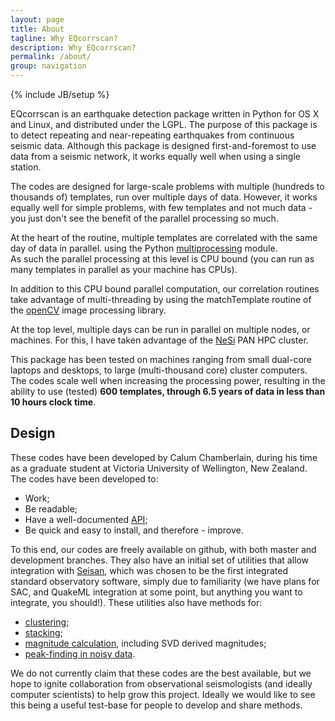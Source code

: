 ```yaml
---
layout: page
title: About
tagline: Why EQcorrscan?
description: Why EQcorrscan?
permalink: /about/
group: navigation
---
```

{% include JB/setup %}

EQcorrscan is an earthquake detection package written in Python for OS X and Linux,
and distributed under the LGPL.  The purpose of this package is to detect repeating and
near-repeating earthquakes from continuous seismic data.  Although this package
is designed first-and-foremost to use data from a seismic network, it works
equally well when using a single station.

The codes are designed for large-scale problems with multiple (hundreds to
thousands of) templates, run over multiple days of data.  However, it works
equally well for simple problems, with few templates and not much data - you just
don't see the benefit of the parallel processing so much.

At the heart of the routine, multiple templates are correlated with the same
day of data in parallel. using the Python
[multiprocessing](https://docs.python.org/2/library/multiprocessing.html) module.  
As such the parallel processing at this level is CPU bound (you can run as many
templates in parallel as your machine has CPUs).  

In addition to this CPU bound parallel computation, our correlation routines take
advantage of multi-threading by using the matchTemplate routine of the
[openCV](http://opencv.org/) image processing library.

At the top level, multiple days can be run in parallel on multiple nodes, or
machines.  For this, I have taken advantage of the [NeSi](https://www.nesi.org.nz/)
PAN HPC cluster.

This package has been tested on machines ranging from small dual-core laptops
and desktops, to large (multi-thousand core) cluster computers.  The codes
scale well when increasing the processing power, resulting in the ability to
use (tested) **600 templates, through 6.5 years of data in less than 10 hours clock time**.

## Design

These codes have been developed by Calum Chamberlain, during his time as a graduate
student at Victoria University of Wellington, New Zealand.  The codes have been
developed to:

* Work;
* Be readable;
* Have a well-documented [API](http://eqcorrscan.readthedocs.org/en/latest/?badge=latest);
* Be quick and easy to install, and therefore - improve.

To this end, our codes are freely available on github, with both master and
development branches. They also have an initial set of utilities that allow integration
with [Seisan](http://seisan.info/), which was chosen to be the first integrated
standard observatory software, simply due to familiarity (we have plans for SAC,
and QuakeML integration at some point, but anything you want to integrate, you should!).
These utilities also have methods for:

* [clustering](http://eqcorrscan.readthedocs.org/en/latest/submodules/utils.clustering.html);
* [stacking](http://eqcorrscan.readthedocs.org/en/latest/submodules/utils.stacking.html);
* [magnitude calculation](http://eqcorrscan.readthedocs.org/en/latest/submodules/utils.mag_calc.html), including SVD derived magnitudes;
* [peak-finding in noisy data](http://eqcorrscan.readthedocs.org/en/latest/submodules/utils.findpeaks.html).

We do not currently claim that these codes are the best available, but we hope to
ignite collaboration from observational seismologists (and ideally computer
scientists) to help grow this project.  Ideally we would like to see this being
a useful test-base for people to develop and share methods.
